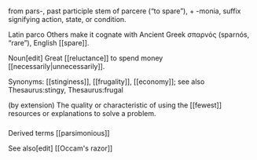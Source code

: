 ###
from pars-, past participle stem of parcere (“to spare”), + -monia, suffix signifying action, state, or condition.

Latin parco
Others make it cognate with Ancient Greek σπαρνός (sparnós, “rare”), English [[spare]].


Noun[edit]
Great [[reluctance]] to spend money [[necessarily|unnecessarily]].

Synonyms: [[stinginess]], [[frugality]], [[economy]]; see also Thesaurus:stingy, Thesaurus:frugal

(by extension) The quality or characteristic of using the [[fewest]] resources or explanations to solve a problem. 


###
Derived terms
[[parsimonious]]

See also[edit]
[[Occam's razor]]
